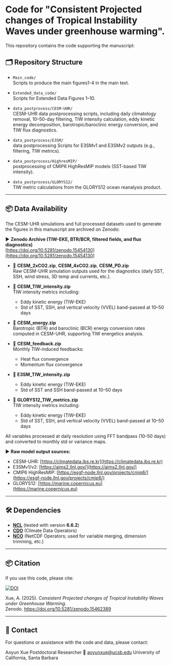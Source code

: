 # Code for "Consistent Projected changes of Tropical Instability Waves under greenhouse warming".

This repository contains the code supporting the manuscript:

## 🗂️ Repository Structure

- `Main_code/`  
  Scripts to produce the main figures1-4 in the main text.
  
- `Extended_data_code/`  
  Scripts for Extended Data Figures 1–10.

- `data_postprocess/CESM-UHR/`  
  CESM-UHR  data postprocessing scripts, including daily climatology removal, 10–50-day filtering, TIW intensity calculation, eddy kinetic energy decomposition, barotropic/baroclinic energy conversion, and TIW flux diagnostics.

- `data_postprocess/E3SM/`  
  data postprocessing Scripts for E3SMv1 and E3SMv2 outputs (e.g., filtering, TIW metrics).

- `data_postprocess/HighresMIP/`  
  postprocessing of CMIP6 HighResMIP models (SST-based TIW intensity).

- `data_postprocess/GLORYS12/`  
 TIW metric calculations from the GLORYS12 ocean reanalysis product.

---
## 📦 Data Availability

The CESM-UHR simulations and full processed datasets used to generate the figures in this manuscript are archived on Zenodo:

▶ **Zenodo Archive (TIW-EKE, BTR/BCR, filtered fields, and flux diagnostics)**  
[https://doi.org/10.5281/zenodo.15454130](https://doi.org/10.5281/zenodo.15454130)


- 🔹 **CESM_2xCO2.zip**, **CESM_4xCO2.zip**, **CESM_PD.zip**  
  Raw CESM-UHR simulation outputs used for the diagnostics (daily SST, SSH, wind stress, 3D temp and currents, etc.).
  
- 🔹 **CESM_TIW_intensity.zip**  
  TIW intensity metrics including:
  - Eddy kinetic energy (TIW-EKE)
  - Std of SST, SSH, and vertical velocity (VVEL) band-passed at 10–50 days

- 🔹 **CESM_energy.zip**  
  Barotropic (BTR) and baroclinic (BCR) energy conversion rates computed in CESM-UHR, supporting TIW energetics analysis.

- 🔹 **CESM_feedback.zip**  
  Monthly TIW-induced feedbacks:
  - Heat flux convergence
  - Momentum flux convergence

- 🔹 **E3SM_TIW_intensity.zip**  
   - Eddy kinetic energy (TIW-EKE)
   - Std of SST and SSH band-passed at 10–50 days

- 🔹 **GLORYS12_TIW_metrics.zip**  
   TIW intensity metrics including:
  - Eddy kinetic energy (TIW-EKE)
  - Std of SST, SSH, and vertical velocity (VVEL) band-passed at 10–50 days

All variables processed at daily resolution using FFT bandpass (10–50 days) and converted to monthly std or variance maps.

▶ **Raw model output sources:**
- CESM-UHR: [https://climatedata.ibs.re.kr](https://climatedata.ibs.re.kr)  
- E3SMv1/v2: [https://aims2.llnl.gov/](https://aims2.llnl.gov/)  
- CMIP6 HighResMIP: [https://esgf-node.llnl.gov/projects/cmip6/](https://esgf-node.llnl.gov/projects/cmip6/)  
- GLORYS12: [https://marine.copernicus.eu](https://marine.copernicus.eu)
---

## 🛠️ Dependencies

- [**NCL**](https://www.ncl.ucar.edu/) (tested with version **6.6.2**)  
- [**CDO**](https://code.mpimet.mpg.de/projects/cdo) (Climate Data Operators)
- [**NCO**](https://nco.sourceforge.net/) (NetCDF Operators; used for variable merging, dimension trimming, etc.)

---

## 📦 Citation

If you use this code, please cite:

[![DOI](https://zenodo.org/badge/DOI/10.5281/zenodo.15462389.svg)](https://doi.org/10.5281/zenodo.15462389)

Xue, A. (2025). *Consistent Projected changes of Tropical Instability Waves under Greenhouse Warming*.  
Zenodo. https://doi.org/10.5281/zenodo.15462389

---
## 📧 Contact
For questions or assistance with the code and data, please contact:

Aoyun Xue
Postdoctoral Researcher
📩 aoyunxue@ucsb.edu
University of California, Santa Barbara

